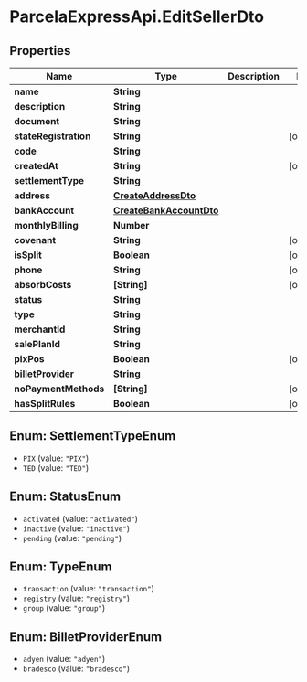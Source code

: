 # ParcelaExpressApi.EditSellerDto

## Properties
Name | Type | Description | Notes
------------ | ------------- | ------------- | -------------
**name** | **String** |  | 
**description** | **String** |  | 
**document** | **String** |  | 
**stateRegistration** | **String** |  | [optional] 
**code** | **String** |  | 
**createdAt** | **String** |  | [optional] 
**settlementType** | **String** |  | 
**address** | [**CreateAddressDto**](CreateAddressDto.md) |  | 
**bankAccount** | [**CreateBankAccountDto**](CreateBankAccountDto.md) |  | 
**monthlyBilling** | **Number** |  | 
**covenant** | **String** |  | [optional] 
**isSplit** | **Boolean** |  | [optional] 
**phone** | **String** |  | [optional] 
**absorbCosts** | **[String]** |  | [optional] 
**status** | **String** |  | 
**type** | **String** |  | 
**merchantId** | **String** |  | 
**salePlanId** | **String** |  | 
**pixPos** | **Boolean** |  | [optional] 
**billetProvider** | **String** |  | 
**noPaymentMethods** | **[String]** |  | [optional] 
**hasSplitRules** | **Boolean** |  | [optional] 

<a name="SettlementTypeEnum"></a>
## Enum: SettlementTypeEnum

* `PIX` (value: `"PIX"`)
* `TED` (value: `"TED"`)


<a name="StatusEnum"></a>
## Enum: StatusEnum

* `activated` (value: `"activated"`)
* `inactive` (value: `"inactive"`)
* `pending` (value: `"pending"`)


<a name="TypeEnum"></a>
## Enum: TypeEnum

* `transaction` (value: `"transaction"`)
* `registry` (value: `"registry"`)
* `group` (value: `"group"`)


<a name="BilletProviderEnum"></a>
## Enum: BilletProviderEnum

* `adyen` (value: `"adyen"`)
* `bradesco` (value: `"bradesco"`)

